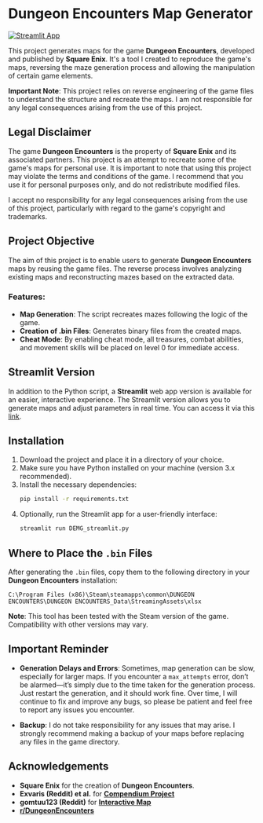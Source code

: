 # Dungeon Encounters Map Generator

[![Streamlit App](https://static.streamlit.io/badges/streamlit_badge_black_white.svg)](https://dungeon-encounters-map-generator.streamlit.app/)

This project generates maps for the game **Dungeon Encounters**, developed and published by **Square Enix**. It's a tool I created to reproduce the game's maps, reversing the maze generation process and allowing the manipulation of certain game elements.

**Important Note**: This project relies on reverse engineering of the game files to understand the structure and recreate the maps. I am not responsible for any legal consequences arising from the use of this project.

## Legal Disclaimer

The game **Dungeon Encounters** is the property of **Square Enix** and its associated partners. This project is an attempt to recreate some of the game's maps for personal use. It is important to note that using this project may violate the terms and conditions of the game. I recommend that you use it for personal purposes only, and do not redistribute modified files.

I accept no responsibility for any legal consequences arising from the use of this project, particularly with regard to the game's copyright and trademarks.

## Project Objective

The aim of this project is to enable users to generate **Dungeon Encounters** maps by reusing the game files. The reverse process involves analyzing existing maps and reconstructing mazes based on the extracted data.

### Features:

- **Map Generation**: The script recreates mazes following the logic of the game.
- **Creation of .bin Files**: Generates binary files from the created maps.
- **Cheat Mode**: By enabling cheat mode, all treasures, combat abilities, and movement skills will be placed on level 0 for immediate access.

## Streamlit Version

In addition to the Python script, a **Streamlit** web app version is available for an easier, interactive experience. The Streamlit version allows you to generate maps and adjust parameters in real time. You can access it via this [link](https://dungeon-encounters-map-generator.streamlit.app/).

## Installation

1. Download the project and place it in a directory of your choice.  
2. Make sure you have Python installed on your machine (version 3.x recommended).  
3. Install the necessary dependencies:  
   ```bash
   pip install -r requirements.txt
   ```  
4. Optionally, run the Streamlit app for a user-friendly interface:  
   ```bash
   streamlit run DEMG_streamlit.py
   ```  

## Where to Place the `.bin` Files

After generating the `.bin` files, copy them to the following directory in your **Dungeon Encounters** installation:  
```
C:\Program Files (x86)\Steam\steamapps\common\DUNGEON ENCOUNTERS\DUNGEON ENCOUNTERS_Data\StreamingAssets\xlsx
```  

**Note**: This tool has been tested with the Steam version of the game. Compatibility with other versions may vary.  


## Important Reminder

- **Generation Delays and Errors**: Sometimes, map generation can be slow, especially for larger maps. If you encounter a `max_attempts` error, don’t be alarmed—it’s simply due to the time taken for the generation process. Just restart the generation, and it should work fine. Over time, I will continue to fix and improve any bugs, so please be patient and feel free to report any issues you encounter.

- **Backup**: I do not take responsibility for any issues that may arise. I strongly recommend making a backup of your maps before replacing any files in the game directory.

## Acknowledgements

- **Square Enix** for the creation of **Dungeon Encounters**.
- **Exvaris (Reddit) et al.** for **[Compendium Project](https://docs.google.com/spreadsheets/d/1JCgdir76fjPvVMQwX287lc5BCNiZY6fA/edit?gid=313293529#gid=313293529)**
- **gomtuu123 (Reddit)** for **[Interactive Map](https://gomtuu.org/dungeon-enc/#settings)**
- **[r/DungeonEncounters](https://www.reddit.com/r/DungeonEncounters/)**
